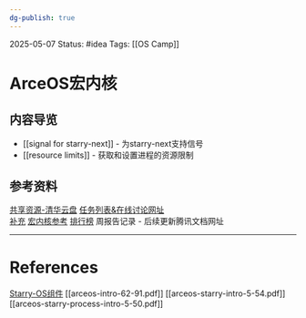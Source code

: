 ```yaml
---
dg-publish: true
---
```

2025-05-07
Status: #idea
Tags: [[OS Camp]]

# ArceOS宏内核
## 内容导览

- [[signal for starry-next]] - 为starry-next支持信号
- [[resource limits]] - 获取和设置进程的资源限制
## 参考资料
[共享资源-清华云盘](https://cloud.tsinghua.edu.cn/d/0520e62918c74c509b66/)
[任务列表&在线讨论网址](https://github.com/oscomp/starry-next/discussions/40)  
[补充](https://github.com/orgs/rcore-os/discussions/15)
[宏内核参考](https://github.com/oscomp/starry-next)
[排行榜](https://learningos.cn/oscomptest-grading)
周报告记录 - 后续更新腾讯文档网址

___
# References
[Starry-OS组件](https://github.com/Starry-OS)
[[arceos-intro-62-91.pdf]]
[[arceos-starry-intro-5-54.pdf]]
[[arceos-starry-process-intro-5-50.pdf]]